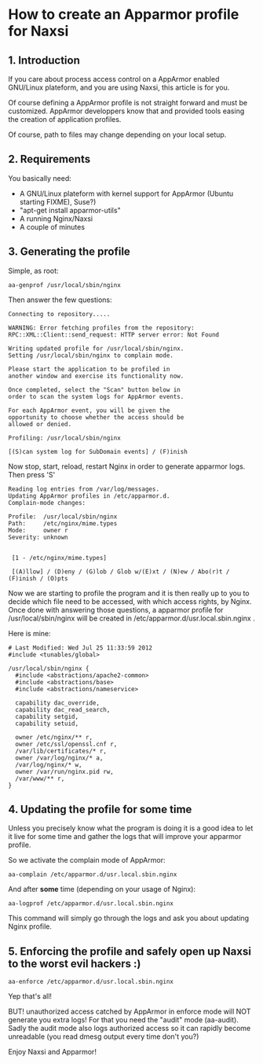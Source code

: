 # How to create an Apparmor profile for Naxsi #

## 1. Introduction ##

If you care about process access control on a AppArmor enabled GNU/Linux plateform, and you are using Naxsi, this article is for you.

Of course defining a AppArmor profile is not straight forward and must be customized. AppArmor developpers know that and provided tools easing the creation of application profiles.

Of course, path to files may change depending on your local setup.

## 2. Requirements ##

You basically need:

  * A GNU/Linux plateform with kernel support for AppArmor (Ubuntu starting FIXME), Suse?)
  * "apt-get install apparmor-utils"
  * A running Nginx/Naxsi
  * A couple of minutes

## 3. Generating the profile ##

Simple, as root:

```
aa-genprof /usr/local/sbin/nginx
```

Then answer the few questions:

```
Connecting to repository.....

WARNING: Error fetching profiles from the repository:
RPC::XML::Client::send_request: HTTP server error: Not Found

Writing updated profile for /usr/local/sbin/nginx.
Setting /usr/local/sbin/nginx to complain mode.

Please start the application to be profiled in
another window and exercise its functionality now.

Once completed, select the "Scan" button below in
order to scan the system logs for AppArmor events.

For each AppArmor event, you will be given the
opportunity to choose whether the access should be
allowed or denied.

Profiling: /usr/local/sbin/nginx

[(S)can system log for SubDomain events] / (F)inish
```

Now stop, start, reload, restart Nginx in order to generate apparmor logs.
Then press 'S'

```
Reading log entries from /var/log/messages.
Updating AppArmor profiles in /etc/apparmor.d.
Complain-mode changes:

Profile:  /usr/local/sbin/nginx
Path:     /etc/nginx/mime.types
Mode:     owner r
Severity: unknown


 [1 - /etc/nginx/mime.types]

 [(A)llow] / (D)eny / (G)lob / Glob w/(E)xt / (N)ew / Abo(r)t / (F)inish / (O)pts
```

Now we are starting to profile the program and it is then really up to you to decide which file need to be accessed, with which access rights, by Nginx.
Once done with answering those questions, a apparmor profile for /usr/local/sbin/nginx will be created in /etc/apparmor.d/usr.local.sbin.nginx .

Here is mine:

```
# Last Modified: Wed Jul 25 11:33:59 2012
#include <tunables/global>

/usr/local/sbin/nginx {
  #include <abstractions/apache2-common>
  #include <abstractions/base>
  #include <abstractions/nameservice>
  
  capability dac_override,
  capability dac_read_search,
  capability setgid,
  capability setuid,

  owner /etc/nginx/** r,
  owner /etc/ssl/openssl.cnf r,
  /var/lib/certificates/* r,
  owner /var/log/nginx/* a,
  /var/log/nginx/* w,
  owner /var/run/nginx.pid rw,
  /var/www/** r,
}
```

## 4. Updating the profile for some time ##

Unless you precisely know what the program is doing it is a good idea to let it live for some time and gather the logs that will improve your apparmor profile.

So we activate the complain mode of AppArmor:

```
aa-complain /etc/apparmor.d/usr.local.sbin.nginx
```

And after **some** time (depending on your usage of Nginx):

```
aa-logprof /etc/apparmor.d/usr.local.sbin.nginx
```

This command will simply go through the logs and ask you about updating Nginx profile.

## 5. Enforcing the profile and safely open up Naxsi to the worst evil hackers :) ##

```
aa-enforce /etc/apparmor.d/usr.local.sbin.nginx
```

Yep that's all!

BUT! unauthorized access catched by AppArmor in enforce mode will NOT generate you extra logs! For that you need the "audit" mode (aa-audit).
Sadly the audit mode also logs authorized access so it can rapidly become unreadable (you read dmesg output every time don't you?)

Enjoy Naxsi and Apparmor!